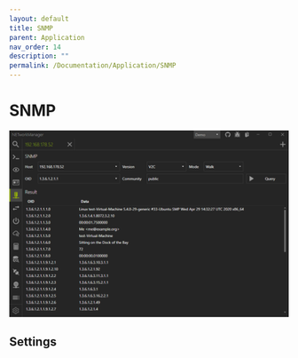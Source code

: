 ```yaml
---
layout: default
title: SNMP
parent: Application
nav_order: 14
description: ""
permalink: /Documentation/Application/SNMP
---
```


# SNMP

![SNMP](14_SNMP.png)

## Settings

